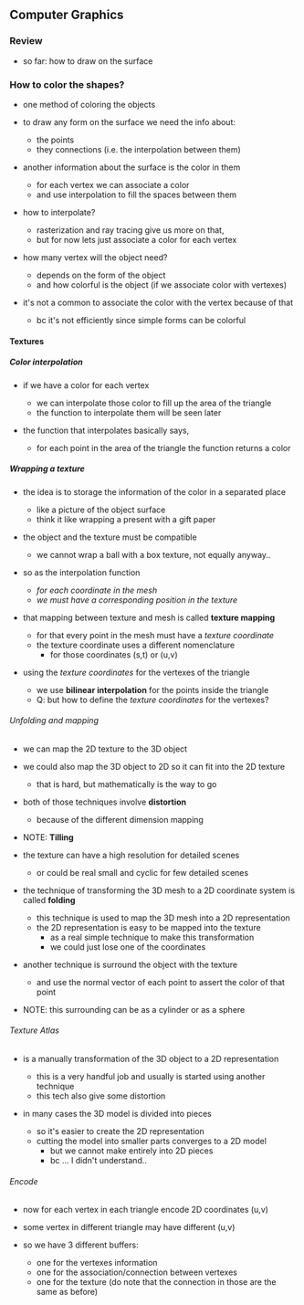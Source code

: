 ## Computer Graphics
### Review
- so far: how to draw on the surface

### How to color the shapes?
- one method of coloring the objects

- to draw any form on the surface we need the info about:
  * the points
  * they connections (i.e. the interpolation between them)

- another information about the surface is the color in them
  * for each vertex we can associate a color
  * and use interpolation to fill the spaces between them

- how to interpolate?
  * rasterization and ray tracing give us more on that,
  * but for now lets just associate a color for each vertex

- how many vertex will the object need?
  * depends on the form of the object
  * and how colorful is the object (if we associate color with vertexes)

- it's not a common to associate the color with the vertex because of that
  * bc it's not efficiently since simple forms can be colorful

#### Textures
##### Color interpolation
- if we have a color for each vertex
  * we can interpolate those color to fill up the area of the triangle
  * the function to interpolate them will be seen later

- the function that interpolates basically says,
  * for each point in the area of the triangle the function returns a color

##### Wrapping a texture
- the idea is to storage the information of the color in a separated place
  * like a picture of the object surface
  * think it like wrapping a present with a gift paper

- the object and the texture must be compatible
  * we cannot wrap a ball with a box texture, not equally anyway..

- so as the interpolation function 
  * _for each coordinate in the mesh_
  * _we must have a corresponding position in the texture_

- that mapping between texture and mesh is called __texture mapping__
  * for that every point in the mesh must have a _texture coordinate_
  * the texture coordinate uses a different nomenclature
    + for those coordinates (s,t) or (u,v)

- using the _texture coordinates_ for the vertexes of the triangle
  * we use __bilinear interpolation__ for the points inside the triangle
  * Q: but how to define the _texture coordinates_ for the vertexes?

###### Unfolding and mapping
- we can map the 2D texture to the 3D object

- we could also map the 3D object to 2D so it can fit into the 2D texture
  * that is hard, but mathematically is the way to go

- both of those techniques involve __distortion__
  * because of the different dimension mapping

- NOTE: __Tilling__
- the texture can have a high resolution for detailed scenes
  * or could be real small and cyclic for few detailed scenes

- the technique of transforming the 3D mesh to a 2D coordinate system is called __folding__
  * this technique is used to map the 3D mesh into a 2D representation
  * the 2D representation is easy to be mapped into the texture
    + as a real simple technique to make this transformation
    + we could just lose one of the coordinates

- another technique is surround the object with the texture
  * and use the normal vector of each point to assert the color of that point

- NOTE: this surrounding can be as a cylinder or as a sphere

###### Texture Atlas
- is a manually transformation of the 3D object to a 2D representation
  * this is a very handful job and usually is started using another technique
  * this tech also give some distortion

- in many cases the 3D model is divided into pieces
  * so it's easier to create the 2D representation
  * cutting the model into smaller parts converges to a 2D model
    + but we cannot make entirely into 2D pieces
    + bc ... I didn't understand..

###### Encode
- now for each vertex in each triangle encode 2D coordinates (u,v)
- some vertex in different triangle may have different (u,v)

- so we have 3 different buffers:
  * one for the vertexes information
  * one for the association/connection between vertexes
  * one for the texture (do note that the connection in those are the same as before)
